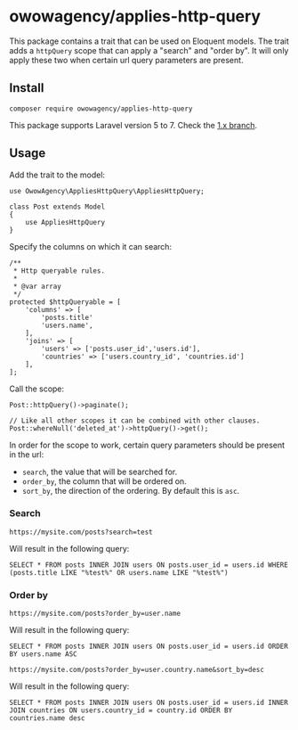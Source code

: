 # owowagency/applies-http-query

This package contains a trait that can be used on Eloquent models. The trait adds a `httpQuery` scope that can apply a "search" and "order by". It will only apply these two when certain url query parameters are present.

## Install

```
composer require owowagency/applies-http-query
```

This package supports Laravel version 5 to 7. Check the [1.x branch](https://github.com/owowagency/applies-http-query/tree/1.x).

## Usage

Add the trait to the model:

```
use OwowAgency\AppliesHttpQuery\AppliesHttpQuery;

class Post extends Model
{
    use AppliesHttpQuery
}
```

Specify the columns on which it can search:

```
/**
 * Http queryable rules.
 *
 * @var array
 */
protected $httpQueryable = [
    'columns' => [
        'posts.title'
        'users.name',
    ],
    'joins' => [
        'users' => ['posts.user_id','users.id'],
        'countries' => ['users.country_id', 'countries.id']
    ],
];
```

Call the scope:

```
Post::httpQuery()->paginate();

// Like all other scopes it can be combined with other clauses.
Post::whereNull('deleted_at')->httpQuery()->get();
```

In order for the scope to work, certain query parameters should be present in the url:
 - `search`, the value that will be searched for.
 - `order_by`, the column that will be ordered on.
 - `sort_by`, the direction of the ordering. By default this is `asc`.

### Search

```
https://mysite.com/posts?search=test
```

Will result in the following query:

```
SELECT * FROM posts INNER JOIN users ON posts.user_id = users.id WHERE (posts.title LIKE "%test%" OR users.name LIKE "%test%")
```

### Order by


```
https://mysite.com/posts?order_by=user.name
```

Will result in the following query:

```
SELECT * FROM posts INNER JOIN users ON posts.user_id = users.id ORDER BY users.name ASC
```

```
https://mysite.com/posts?order_by=user.country.name&sort_by=desc
```

Will result in the following query:

```
SELECT * FROM posts INNER JOIN users ON posts.user_id = users.id INNER JOIN countries ON users.country_id = country.id ORDER BY countries.name desc
```
